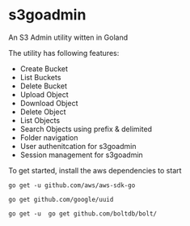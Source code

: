 # s3goadmin
An S3 Admin utility witten in Goland

The utility has following features:

- Create Bucket
- List Buckets
- Delete Bucket
- Upload Object
- Download Object
- Delete Object
- List Objects
- Search Objects using prefix & delimited
- Folder navigation
- User authenitcation for s3goadmin
- Session management for s3goadmin

To get started, install the aws dependencies to start

 `go get -u github.com/aws/aws-sdk-go`

 `go get github.com/google/uuid`

 `go get -u  go get github.com/boltdb/bolt/`
